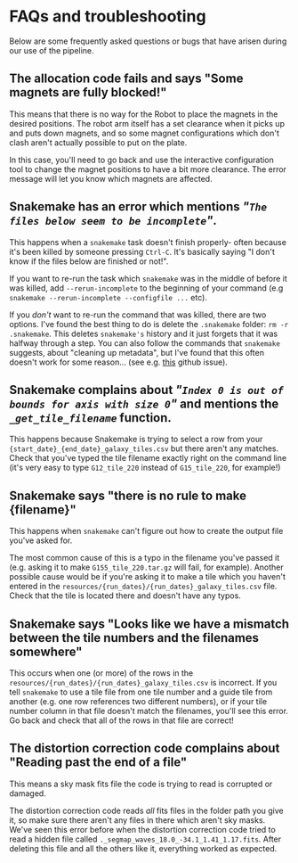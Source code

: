 # FAQs and troubleshooting

Below are some frequently asked questions or bugs that have arisen during our use of the pipeline.

## The allocation code fails and says "Some magnets are fully blocked!"

This means that there is no way for the Robot to place the magnets in the desired positions. The robot arm itself has a set clearance when it picks up and puts down magnets, and so some magnet configurations which don't clash aren't actually possible to put on the plate.

In this case, you'll need to go back and use the interactive configuration tool to change the magnet positions to have a bit more clearance. The error message will let you know which magnets are affected.

## Snakemake has an error which mentions _"`The files below seem to be incomplete`"_.

This happens when a `snakemake` task doesn't finish properly- often because it's been killed by someone pressing `Ctrl-C`. It's basically saying "I don't know if the files below are finished or not!".

If you want to re-run the task which `snakemake` was in the middle of before it was killed, add `--rerun-incomplete` to the beginning of your command (e.g `snakemake --rerun-incomplete --configfile ...` etc). 

If you _don't_ want to re-run the command that was killed, there are two options. I've found the best thing to do is delete the `.snakemake` folder: ```rm -r .snakemake```. This deletes `snakemake's` history and it just forgets that it was halfway through a step. You can also follow the commands that `snakemake` suggests, about "cleaning up metadata", but I've found that this often doesn't work for some reason... (see e.g. [this](https://github.com/snakemake/snakemake/issues/1497) github issue).

## Snakemake complains about _"`Index 0 is out of bounds for axis with size 0`"_ and mentions the _`_get_tile_filename`_ function.

This happens because Snakemake is trying to select a row from your `{start_date}_{end_date}_galaxy_tiles.csv` but there aren't any matches. Check that you've typed the tile filename exactly right on the command line (it's very easy to type `G12_tile_220` instead of `G15_tile_220`, for example!)

## Snakemake says "there is no rule to make {filename}"

This happens when `snakemake` can't figure out how to create the output file you've asked for. 

The most common cause of this is a typo in the filename you've passed it (e.g. asking it to make `G155_tile_220.tar.gz` will fail, for example). Another possible cause would be if you're asking it to make a tile which you haven't entered in the `resources/{run_dates}/{run_dates}_galaxy_tiles.csv` file. Check that the tile is located there and doesn't have any typos.

## Snakemake says "Looks like we have a mismatch between the tile numbers and the filenames somewhere"

This occurs when one (or more) of the rows in the `resources/{run_dates}/{run_dates}_galaxy_tiles.csv` is incorrect. If you tell `snakemake` to use a tile file from one tile number and a guide tile from another (e.g. one row references two different numbers), or if your tile number column in that file doesn't match the filenames, you'll see this error. Go back and check that all of the rows in that file are correct!

## The distortion correction code complains about "Reading past the end of a file"

This means a sky mask fits file the code is trying to read is corrupted or damaged. 

The distortion correction code reads _all_ fits files in the folder path you give it, so make sure there aren't any files in there which aren't sky masks. We've seen this error before when the distortion correction code tried to read a hidden file called `._segmap_waves_18.0_-34.1_1.41_1.17.fits`. After deleting this file and all the others like it, everything worked as expected.